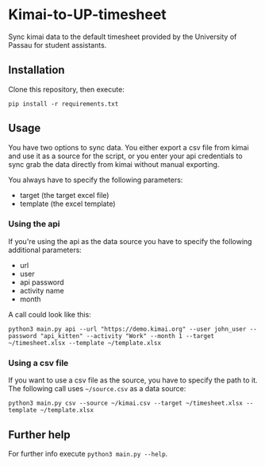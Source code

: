 # Kimai-to-UP-timesheet

Sync kimai data to the default timesheet provided by the University of Passau for student assistants.

## Installation

Clone this repository, then execute:
```shell
pip install -r requirements.txt
```

## Usage

You have two options to sync data. You either export a csv file from kimai and use it as a source for the script, or you
enter your api credentials to sync grab the data directly from kimai without manual exporting.

You always have to specify the following parameters:
- target (the target excel file)
- template (the excel template)

### Using the api

If you're using the api as the data source you have to specify the following additional parameters:
- url
- user
- api password
- activity name
- month

A call could look like this:

```shell
python3 main.py api --url "https://demo.kimai.org" --user john_user --password "api_kitten" --activity "Work" --month 1 --target ~/timesheet.xlsx --template ~/template.xlsx
```

### Using a csv file

If you want to use a csv file as the source, you have to specify the path to it. The following call uses `~/source.csv` as a data source:
```shell
python3 main.py csv --source ~/kimai.csv --target ~/timesheet.xlsx --template ~/template.xlsx
```

## Further help

For further info execute `python3 main.py --help`.
